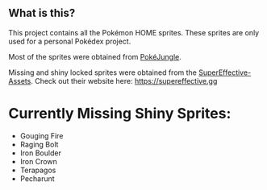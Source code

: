 ## **What is this?**
This project contains all the Pokémon HOME sprites. These sprites are only used for a personal Pokédex project.

Most of the sprites were obtained from [PokéJungle](https://pokejungle.net/).

Missing and shiny locked sprites were obtained from the [SuperEffective-Assets](https://github.com/itsjavi/supereffective-assets). Check out their website here: https://supereffective.gg

# Currently Missing Shiny Sprites:
- Gouging Fire
- Raging Bolt
- Iron Boulder
- Iron Crown
- Terapagos
- Pecharunt